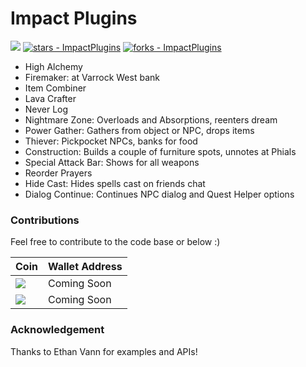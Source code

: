 # Impact Plugins

![](https://komarev.com/ghpvc/?username=moneyprinterbrrr&color=red)
[![stars - ImpactPlugins](https://img.shields.io/github/stars/moneyprinterbrrr/ImpactPlugins?style=social)](https://github.com/moneyprinterbrrr/ImpactPlugins)
[![forks - ImpactPlugins](https://img.shields.io/github/forks/moneyprinterbrrr/ImpactPlugins?style=social)](https://github.com/moneyprinterbrrr/ImpactPlugins)

- High Alchemy
- Firemaker: at Varrock West bank
- Item Combiner
- Lava Crafter
- Never Log
- Nightmare Zone: Overloads and Absorptions, reenters dream
- Power Gather: Gathers from object or NPC, drops items
- Thiever: Pickpocket NPCs, banks for food
- Construction: Builds a couple of furniture spots, unnotes at Phials
- Special Attack Bar: Shows for all weapons
- Reorder Prayers
- Hide Cast: Hides spells cast on friends chat
- Dialog Continue: Continues NPC dialog and Quest Helper options

### Contributions

Feel free to contribute to the code base or below :)

| Coin                                                                                          | Wallet Address |
|-----------------------------------------------------------------------------------------------|---------------|
| ![](https://github.com/ErikThiart/cryptocurrency-icons/blob/master/icons/bitcoin.png?raw=true) | Coming Soon   |
| ![](https://github.com/ErikThiart/cryptocurrency-icons/blob/master/icons/ethereum.png?raw=true) | Coming Soon   |

### Acknowledgement

Thanks to Ethan Vann for examples and APIs!